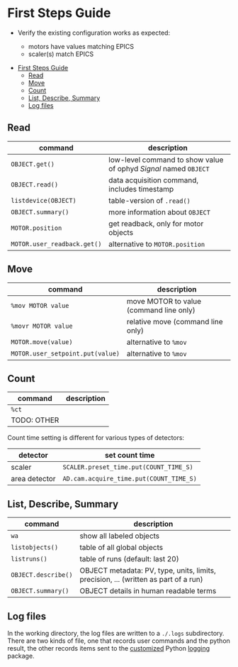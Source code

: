 # First Steps Guide

* Verify the existing configuration works as expected:

  * motors have values matching EPICS
  * scaler(s) match EPICS

- [First Steps Guide](#first-steps-guide)
  - [Read](#read)
  - [Move](#move)
  - [Count](#count)
  - [List, Describe, Summary](#list-describe-summary)
  - [Log files](#log-files)

## Read

command | description
--- | ---
`OBJECT.get()` | low-level command to show value of ophyd *Signal* named `OBJECT`
`OBJECT.read()` | data acquisition command, includes timestamp
`listdevice(OBJECT)` | table-version of `.read()`
`OBJECT.summary()` | more information about `OBJECT`
`MOTOR.position` | get readback, only for motor objects
`MOTOR.user_readback.get()` | alternative to `MOTOR.position`

## Move

command | description
--- | ---
`%mov MOTOR value` | move MOTOR to value (command line only)
`%movr MOTOR value` | relative move (command line only)
`MOTOR.move(value)` | alternative to `%mov`
`MOTOR.user_setpoint.put(value)` | alternative to `%mov`

## Count

command | description
--- | ---
`%ct` |
TODO: OTHER |

Count time setting is different for various types of detectors:

detector | set count time
--- | ---
scaler | `SCALER.preset_time.put(COUNT_TIME_S)`
area detector | `AD.cam.acquire_time.put(COUNT_TIME_S)`

## List, Describe, Summary

command | description
--- | ---
`wa` | show all labeled objects
`listobjects()` | table of all global objects
`listruns()` | table of runs (default: last 20)
`OBJECT.describe()` | OBJECT metadata: PV, type, units, limits, precision, ... (written as part of a run)
`OBJECT.summary()` | OBJECT details in human readable terms

## Log files

In the working directory, the log files are written to a `./.logs` subdirectory.
There are two kinds of file, one that records user commands and the python
result, the other records items sent to the
[customized](https://github.com/prjemian/stdlogpj#example-directing-logs-to-a-specific-directory)
Python [logging](https://docs.python.org/3/library/logging.html) package.
